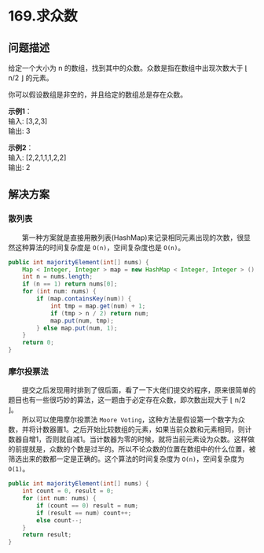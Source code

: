 # 169.求众数

## **问题描述**  

给定一个大小为 n 的数组，找到其中的众数。众数是指在数组中出现次数大于 ⌊ n/2 ⌋ 的元素。

你可以假设数组是非空的，并且给定的数组总是存在众数。

**示例1**：  
输入: [3,2,3]  
输出: 3  

**示例2**：  
输入: [2,2,1,1,1,2,2]  
输出: 2  

## **解决方案**

### **散列表**  

&emsp;&emsp;第一种方案就是直接用散列表(HashMap)来记录相同元素出现的次数，很显然这种算法的时间复杂度是 `O(n)`，空间复杂度也是 `O(n)`。

```java
public int majorityElement(int[] nums) {
    Map < Integer, Integer > map = new HashMap < Integer, Integer > ();
    int n = nums.length;
    if (n == 1) return nums[0];
    for (int num: nums) {
        if (map.containsKey(num)) {
            int tmp = map.get(num) + 1;
            if (tmp > n / 2) return num;
            map.put(num, tmp);
        } else map.put(num, 1);
    }
    return 0;
}
```

### **摩尔投票法**  

&emsp;&emsp;提交之后发现用时排到了很后面，看了一下大佬们提交的程序，原来很简单的题目也有一些很巧妙的算法，这一题由于必定存在众数，即次数出现大于 ⌊ n/2 ⌋。  
&emsp;&emsp;所以可以使用摩尔投票法 `Moore Voting`，这种方法是假设第一个数字为众数，并将计数器置1。之后开始比较数组的元素，如果当前众数和元素相同，则计数器自增1，否则就自减1。当计数器为零的时候，就将当前元素设为众数。这样做的前提就是，众数的个数是过半的。所以不论众数的位置在数组中的什么位置，被筛选出来的数都一定是正确的。这个算法的时间复杂度为 `O(n)`，空间复杂度为 `O(1)`。

```java
public int majorityElement(int[] nums) {
    int count = 0, result = 0;
    for (int num: nums) {
        if (count == 0) result = num;
        if (result == num) count++;
        else count--;
    }
    return result;
}
```